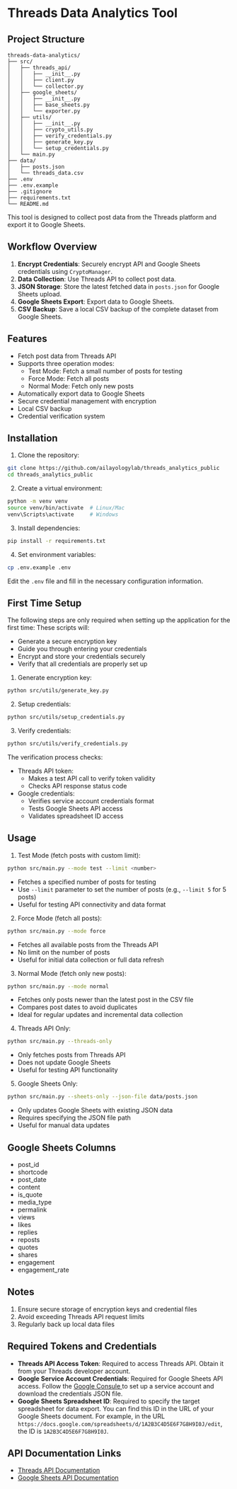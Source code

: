 # Threads Data Analytics Tool

## Project Structure

```
threads-data-analytics/
├── src/
│   ├── threads_api/
│   │   ├── __init__.py
│   │   ├── client.py
│   │   └── collector.py
│   ├── google_sheets/
│   │   ├── __init__.py
│   │   ├── base_sheets.py
│   │   └── exporter.py
│   ├── utils/
│   │   ├── __init__.py
│   │   ├── crypto_utils.py
│   │   ├── verify_credentials.py
│   │   ├── generate_key.py
│   │   └── setup_credentials.py
│   └── main.py
├── data/
│   ├── posts.json
│   └── threads_data.csv
├── .env
├── .env.example
├── .gitignore
├── requirements.txt
└── README.md
```

This tool is designed to collect post data from the Threads platform and export it to Google Sheets.

## Workflow Overview

1. **Encrypt Credentials**: Securely encrypt API and Google Sheets credentials using `CryptoManager`.
2. **Data Collection**: Use Threads API to collect post data.
3. **JSON Storage**: Store the latest fetched data in `posts.json` for Google Sheets upload.
4. **Google Sheets Export**: Export data to Google Sheets.
5. **CSV Backup**: Save a local CSV backup of the complete dataset from Google Sheets.

## Features

- Fetch post data from Threads API
- Supports three operation modes:
  - Test Mode: Fetch a small number of posts for testing
  - Force Mode: Fetch all posts
  - Normal Mode: Fetch only new posts
- Automatically export data to Google Sheets
- Secure credential management with encryption
- Local CSV backup
- Credential verification system

## Installation

1. Clone the repository:
```bash
git clone https://github.com/ailayologylab/threads_analytics_public
cd threads_analytics_public
```

2. Create a virtual environment:
```bash
python -m venv venv
source venv/bin/activate  # Linux/Mac
venv\Scripts\activate     # Windows
```

3. Install dependencies:
```bash
pip install -r requirements.txt
```

4. Set environment variables:
```bash
cp .env.example .env
```
Edit the `.env` file and fill in the necessary configuration information.

## First Time Setup

The following steps are only required when setting up the application for the first time:
These scripts will:
- Generate a secure encryption key
- Guide you through entering your credentials
- Encrypt and store your credentials securely
- Verify that all credentials are properly set up

1. Generate encryption key:
```bash
python src/utils/generate_key.py
```

2. Setup credentials:
```bash
python src/utils/setup_credentials.py
```

3. Verify credentials:
```bash
python src/utils/verify_credentials.py
```
The verification process checks:
- Threads API token:
  - Makes a test API call to verify token validity
  - Checks API response status code
- Google credentials:
  - Verifies service account credentials format
  - Tests Google Sheets API access
  - Validates spreadsheet ID access

## Usage

1. Test Mode (fetch posts with custom limit):
```bash
python src/main.py --mode test --limit <number>
```
- Fetches a specified number of posts for testing
- Use `--limit` parameter to set the number of posts (e.g., `--limit 5` for 5 posts)
- Useful for testing API connectivity and data format

2. Force Mode (fetch all posts):
```bash
python src/main.py --mode force
```
- Fetches all available posts from the Threads API
- No limit on the number of posts
- Useful for initial data collection or full data refresh

3. Normal Mode (fetch only new posts):
```bash
python src/main.py --mode normal
```
- Fetches only posts newer than the latest post in the CSV file
- Compares post dates to avoid duplicates
- Ideal for regular updates and incremental data collection

4. Threads API Only:
```bash
python src/main.py --threads-only
```
- Only fetches posts from Threads API
- Does not update Google Sheets
- Useful for testing API functionality

5. Google Sheets Only:
```bash
python src/main.py --sheets-only --json-file data/posts.json
```
- Only updates Google Sheets with existing JSON data
- Requires specifying the JSON file path
- Useful for manual data updates

## Google Sheets Columns

- post_id
- shortcode
- post_date
- content
- is_quote
- media_type
- permalink
- views
- likes
- replies
- reposts
- quotes
- shares
- engagement 
- engagement_rate 

## Notes

1. Ensure secure storage of encryption keys and credential files
2. Avoid exceeding Threads API request limits
3. Regularly back up local data files


## Required Tokens and Credentials

- **Threads API Access Token**: Required to access Threads API. Obtain it from your Threads developer account.
- **Google Service Account Credentials**: Required for Google Sheets API access. Follow the [Google Consule ](https://console.cloud.google.com/) to set up a service account and download the credentials JSON file.
- **Google Sheets Spreadsheet ID**: Required to specify the target spreadsheet for data export. You can find this ID in the URL of your Google Sheets document. For example, in the URL `https://docs.google.com/spreadsheets/d/1A2B3C4D5E6F7G8H9I0J/edit`, the ID is `1A2B3C4D5E6F7G8H9I0J`.

## API Documentation Links

- [Threads API Documentation](https://developers.facebook.com/docs/threads)
- [Google Sheets API Documentation](https://developers.google.com/sheets/api) 
